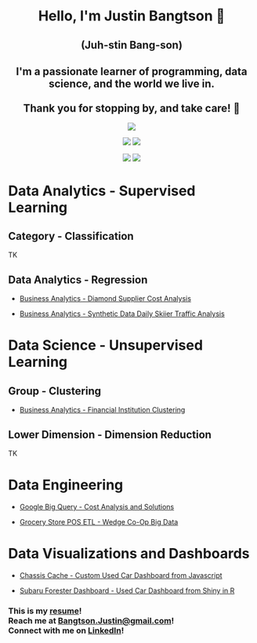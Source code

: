 <h1 align="center">Hello, I'm Justin Bangtson 👋</h1>
<h2 align="center">(Juh-stin Bang-son)</h2>
<h2 align="center">I'm a passionate learner of programming, data science, and the world we live in. <br><br>Thank you for stopping by, and take care! 🤙</h2>

<div align="center">

![](http://github-profile-summary-cards.vercel.app/api/cards/profile-details?username=JBangtson&theme=nord_dark) 

![](http://github-profile-summary-cards.vercel.app/api/cards/repos-per-language?username=JBangtson&theme=nord_dark) ![](http://github-profile-summary-cards.vercel.app/api/cards/most-commit-language?username=JBangtson&theme=nord_dark) 

![](http://github-profile-summary-cards.vercel.app/api/cards/stats?username=JBangtson&theme=nord_dark) ![](http://github-profile-summary-cards.vercel.app/api/cards/productive-time?username=JBangtson&theme=nord_dark&utcOffset=-7) 

</div>



<h1>Data Analytics - Supervised Learning</h1>
<h2>Category - Classification</h2>
TK


<h2>Data Analytics - Regression</h2>

- [Business Analytics - Diamond Supplier Cost Analysis](https://github.com/JBangtson/diamonds-report)

- [Business Analytics - Synthetic Data Daily Skiier  Traffic Analysis](https://github.com/JBangtson/skiing-analysis-synthetic-data-tidyverse)

<h1>Data Science - Unsupervised Learning</h1>

<h2>Group - Clustering</h2>

- [Business Analytics - Financial Institution Clustering](https://github.com/JBangtson/financial_institution_survey_clustering)

<h2>Lower Dimension - Dimension Reduction</h2>
TK
<h1>Data Engineering</h1>

- [Google Big Query - Cost Analysis and Solutions](https://github.com/JBangtson/big_query_costs)

- [Grocery Store POS ETL - Wedge Co-Op Big Data](https://github.com/JBangtson/Wedge_Project)

<h1>Data Visualizations and Dashboards</h1>

- [Chassis Cache - Custom Used Car Dashboard from Javascript](https://github.com/JBangtson/chassis_cache_dashboard)

- [Subaru Forester Dashboard - Used Car Dashboard from Shiny in R](https://github.com/JBangtson/Subaru-Forester-Craiglist-Dashboard)

<h3>This is my <a href="assets/JustinBangtson_resume.pdf" target="blank">resume</a>!<br>  Reach me at <a href="mailto:bangtson.justin@gmail.com" target="blank">Bangtson.Justin@gmail.com</a>!<br>  Connect with me on <a href="https://www.linkedin.com/in/justin-bangtson/" target="blank">LinkedIn</a>!</h3>


